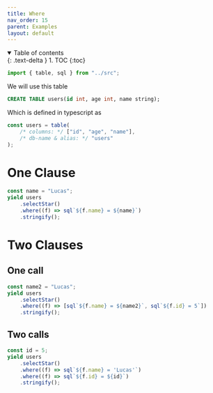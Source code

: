 ```yaml
---
title: Where
nav_order: 15
parent: Examples
layout: default
---
```


<details open markdown="block">
  <summary>
    Table of contents
  </summary>
  {: .text-delta }
1. TOC
{:toc}
</details>

```ts eval
import { table, sql } from "../src";
```

We will use this table

```sql
CREATE TABLE users(id int, age int, name string);
```

Which is defined in typescript as

```ts eval
const users = table(
    /* columns: */ ["id", "age", "name"],
    /* db-name & alias: */ "users"
);
```

# One Clause

```ts eval --yield=sql
const name = "Lucas";
yield users
    .selectStar()
    .where((f) => sql`${f.name} = ${name}`)
    .stringify();
```

# Two Clauses

## One call

```ts eval --yield=sql
const name2 = "Lucas";
yield users
    .selectStar()
    .where((f) => [sql`${f.name} = ${name2}`, sql`${f.id} = 5`])
    .stringify();
```

## Two calls

```ts eval --yield=sql
const id = 5;
yield users
    .selectStar()
    .where((f) => sql`${f.name} = 'Lucas'`)
    .where((f) => sql`${f.id} = ${id}`)
    .stringify();
```
